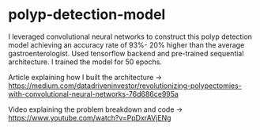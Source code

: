 # polyp-detection-model
I leveraged convolutional neural networks to construct this polyp detection model achieving an accuracy rate of 93%- 20% higher than the average gastroenterologist. Used tensorflow backend and pre-trained sequential architecture. I trained the model for 50 epochs.   

Article explaining how I built the architecture -> https://medium.com/datadriveninvestor/revolutionizing-polypectomies-with-convolutional-neural-networks-76d686ce995a

Video explaining the problem breakdown and code -> https://www.youtube.com/watch?v=PpDxrAVjENg
